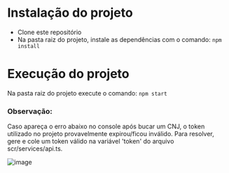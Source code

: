 # Instalação do projeto

* Clone este repositório
* Na pasta raiz do projeto, instale as dependências com o comando: `npm install`

# Execução do projeto

Na pasta raiz do projeto execute o comando: `npm start`

### Observação:
Caso apareça o erro abaixo no console após bucar um CNJ, o token utilizado no projeto provavelmente expirou/ficou inválido. Para resolver, gere e cole um token válido na variável 'token' do arquivo scr/services/api.ts.

![image](https://user-images.githubusercontent.com/82273361/162343745-5c0d1717-adac-48c6-9a62-78681a5a04a4.png)
